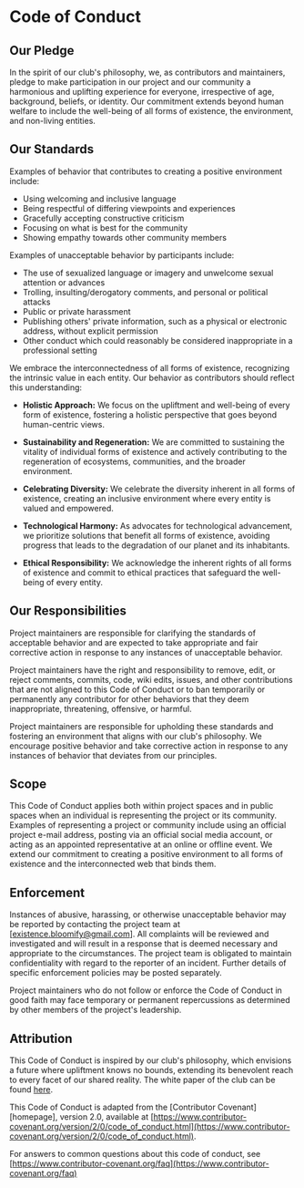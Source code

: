 # Code of Conduct

## Our Pledge

In the spirit of our club's philosophy, we, as contributors and maintainers, pledge to make participation in our project and our community a harmonious and uplifting experience for everyone, irrespective of age, background, beliefs, or identity. Our commitment extends beyond human welfare to include the well-being of all forms of existence, the environment, and non-living entities.

## Our Standards

Examples of behavior that contributes to creating a positive environment include:

- Using welcoming and inclusive language
- Being respectful of differing viewpoints and experiences
- Gracefully accepting constructive criticism
- Focusing on what is best for the community
- Showing empathy towards other community members

Examples of unacceptable behavior by participants include:

- The use of sexualized language or imagery and unwelcome sexual attention or advances
- Trolling, insulting/derogatory comments, and personal or political attacks
- Public or private harassment
- Publishing others' private information, such as a physical or electronic address, without explicit permission
- Other conduct which could reasonably be considered inappropriate in a professional setting

We embrace the interconnectedness of all forms of existence, recognizing the intrinsic value in each entity. Our behavior as contributors should reflect this understanding:

- **Holistic Approach:** We focus on the upliftment and well-being of every form of existence, fostering a holistic perspective that goes beyond human-centric views.
- **Sustainability and Regeneration:** We are committed to sustaining the vitality of individual forms of existence and actively contributing to the regeneration of ecosystems, communities, and the broader environment.

- **Celebrating Diversity:** We celebrate the diversity inherent in all forms of existence, creating an inclusive environment where every entity is valued and empowered.

- **Technological Harmony:** As advocates for technological advancement, we prioritize solutions that benefit all forms of existence, avoiding progress that leads to the degradation of our planet and its inhabitants.

- **Ethical Responsibility:** We acknowledge the inherent rights of all forms of existence and commit to ethical practices that safeguard the well-being of every entity.

## Our Responsibilities

Project maintainers are responsible for clarifying the standards of acceptable behavior and are expected to take appropriate and fair corrective action in response to any instances of unacceptable behavior.

Project maintainers have the right and responsibility to remove, edit, or reject comments, commits, code, wiki edits, issues, and other contributions that are not aligned to this Code of Conduct or to ban temporarily or permanently any contributor for other behaviors that they deem inappropriate, threatening, offensive, or harmful.

Project maintainers are responsible for upholding these standards and fostering an environment that aligns with our club's philosophy. We encourage positive behavior and take corrective action in response to any instances of behavior that deviates from our principles.

## Scope

This Code of Conduct applies both within project spaces and in public spaces when an individual is representing the project or its community. Examples of representing a project or community include using an official project e-mail address, posting via an official social media account, or acting as an appointed representative at an online or offline event. We extend our commitment to creating a positive environment to all forms of existence and the interconnected web that binds them.

## Enforcement

Instances of abusive, harassing, or otherwise unacceptable behavior may be reported by contacting the project team at [existence.bloomify@gmail.com]. All complaints will be reviewed and investigated and will result in a response that is deemed necessary and appropriate to the circumstances. The project team is obligated to maintain confidentiality with regard to the reporter of an incident. Further details of specific enforcement policies may be posted separately.

Project maintainers who do not follow or enforce the Code of Conduct in good faith may face temporary or permanent repercussions as determined by other members of the project's leadership.

## Attribution

This Code of Conduct is inspired by our club's philosophy, which envisions a future where upliftment knows no bounds, extending its benevolent reach to every facet of our shared reality. The white paper of the club can be found [here](https://docs.google.com/document/d/1XL09A73yj5ek7WQZ3jKuxXGKOHnojHYHXBzG-XfnZ4g/view?usp=sharing).

This Code of Conduct is adapted from the [Contributor Covenant][homepage], version 2.0,
available at [https://www.contributor-covenant.org/version/2/0/code_of_conduct.html](https://www.contributor-covenant.org/version/2/0/code_of_conduct.html).

For answers to common questions about this code of conduct, see
[https://www.contributor-covenant.org/faq](https://www.contributor-covenant.org/faq)
